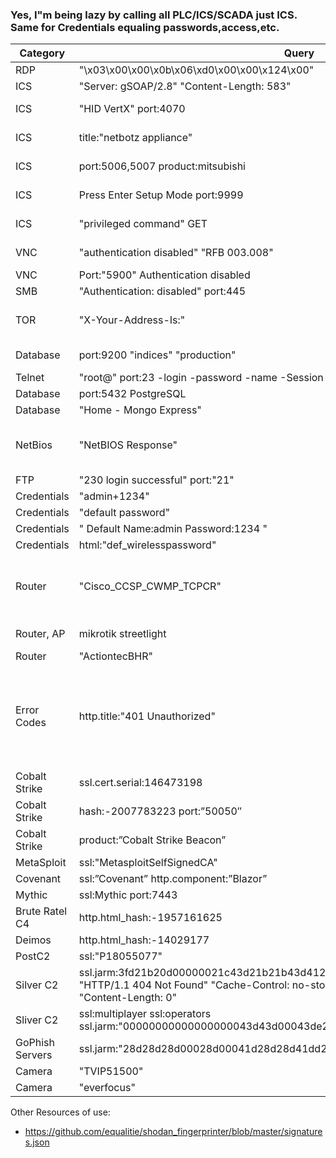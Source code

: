 ### Yes, I"m being lazy by calling all PLC/ICS/SCADA just ICS. Same for Credentials equaling passwords,access,etc.

|Category|Query|Explanation|More|
|----|----|----|----|
|RDP|"\x03\x00\x00\x0b\x06\xd0\x00\x00\x124\x00"|Windows RDP. Usually protected by a 2nd login||
|ICS|"Server: gSOAP/2.8" "Content-Length: 583"|Charging stations for EV||
|ICS|"HID VertX" port:4070|networked access controller with a multi-door access control panel|https://www.hidglobal.com/products/v10000|
|ICS|title:"netbotz appliance"|Used to control building automation or network closets|https://www.apc.com/us/en/product-range/61832-netbotz-400/|
|ICS|port:5006,5007 product:mitsubishi|CPU # identifies the model of the PLC. |[https://www.tkkcorporation.com/mitsubishi/q-series-plc.htm](https://emea.mitsubishielectric.com/fa/products/cnt/plc/plcq/cpu/cpu/q03udvcpu.html#downloads)|
|ICS|Press Enter Setup Mode port:9999|Lantronix devices with admin interface open, NO PASSWORD required.|https://www.lantronix.com/products-class/serial-to-ethernet-device-servers/|
|ICS|"privileged command" GET|Damn fuel pump connected to the internet allowing access to its command line interface...||
|VNC|"authentication disabled" "RFB 003.008"|VNC ... version 3.3?. Regardless, no authentication|https://www.exploit-db.com/exploits/36932|
|VNC|Port:"5900" Authentication disabled|Also VNC with no authentication||
|SMB|"Authentication: disabled" port:445|SMB with no authentication||
|TOR|"X-Your-Address-Is:"|Can also use http.title:"This is a Tor Exit Router" or http.title:"Onion router" as well but this capture more of them in one search.||
|Database|port:9200 "indices" "production"|Elastic Search critical indices are accessible to the internet|https://www.elastic.co/guide/en/elasticsearch/reference/current/important-settings.html|
|Telnet|"root@" port:23 -login -password -name -Session|already logged in as root...||
|Database|port:5432 PostgreSQL|PostgreSQL database||
|Database|"Home - Mongo Express"|Open Mongo Express Panels||
|NetBios|"NetBIOS Response"|NetBIOS service running and accessible on the Internet. These services have the potential to be used in amplification attacks by criminals that wish to perform denial of service attacks.|https://www.chrislockard.net/posts/netbios-name-spoofing-and-smb/|
|FTP|"230 login successful" port:"21"|FTP services without logins||
|Credentials|"admin+1234"|Default credentials listed in banner||
|Credentials| "default password"|Default credentials. Normally hacked||
|Credentials|" Default  Name:admin  Password:1234 "|Default credentials. Normally hacked||
|Credentials|html:"def_wirelesspassword"|default credentials again.||
|Router|"Cisco_CCSP_CWMP_TCPCR"|The cookie usually gives away version and path information. use banner grabbing in order to find network hosts that are running versions of applications and operating systems with known exploits |https://www.cisco.com/c/en/us/products/cloud-systems-management/media-gateway-controller-node-manager/index.html|
|Router, AP|mikrotik streetlight|Let's cry together. These are street lights that are also access points ...|
|Router|"ActiontecBHR"|Actiontech routers|passwords for different modles are here: https://portforward.com/actiontec/passwords/|
|Error Codes|http.title:"401 Unauthorized" |The server generating a 401 response MUST send a WWW-Authenticate header field containing at least one challenge applicable to the target resource. I normally combine this with negation to remove unwanted hits, use ports or county codes. The point to this search is authenication was POSSIBLE but didn't happen because the wrong thing was sent.|https://kinsta.com/knowledgebase/401-error/
|Cobalt Strike|ssl.cert.serial:146473198|Default SSL cert||
|Cobalt Strike|hash:-2007783223 port:”50050″|Hash for Cobalt Strike and its port||
|Cobalt Strike|product:”Cobalt Strike Beacon”||Just by name, because ...|https://github.com/MichaelKoczwara/Awesome-CobaltStrike-Defence|
|MetaSploit|ssl:"MetasploitSelfSignedCA"||https://medium.com/@michaelkoczwara/hunting-c2-with-shodan-223ca250d06f|
|Covenant|ssl:”Covenant” http.component:”Blazor”||https://medium.com/@michaelkoczwara/hunting-c2-with-shodan-223ca250d06f|
|Mythic|ssl:Mythic port:7443||https://medium.com/@michaelkoczwara/hunting-c2-with-shodan-223ca250d06f|
|Brute Ratel C4|http.html_hash:-1957161625|https://medium.com/@michaelkoczwara/hunting-c2-with-shodan-223ca250d06f|
|Deimos|http.html_hash:-14029177||https://medium.com/@michaelkoczwara/hunting-c2-with-shodan-223ca250d06f|
|PostC2|ssl:"P18055077"||https://medium.com/@michaelkoczwara/hunting-c2-with-shodan-223ca250d06f|
|Silver C2|ssl.jarm:3fd21b20d00000021c43d21b21b43d41226dd5dfc615dd4a96265559485910 "HTTP/1.1 404 Not Found" "Cache-Control: no-store, no-cache, must-revalidate" "Content-Length: 0"||https://medium.com/@michaelkoczwara/hunting-c2-with-shodan-223ca250d06f|
|Sliver C2|ssl:multiplayer ssl:operators ssl.jarm:"00000000000000000043d43d00043de2a97eabb398317329f027c66e4c1b01"||https://medium.com/@michaelkoczwara/hunting-c2-with-shodan-223ca250d06f|
|GoPhish Servers|ssl.jarm:"28d28d28d00028d00041d28d28d41dd279b0cf765af27fa62e66d7c8281124"|Had to make some adjustments for shodan|https://medium.com/@michaelkoczwara/hunting-c2-with-shodan-223ca250d06f|
|Camera|"TVIP51500"|CCTV camera|https://www.usermanuals.au/abus/tvip51500/manual||
|Camera|"everfocus"|IP Camera|https://www.everfocus.com/|



Other Resources of use:
- https://github.com/equalitie/shodan_fingerprinter/blob/master/signatures.json
